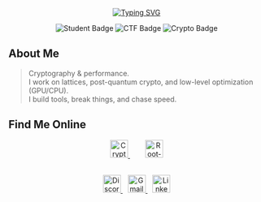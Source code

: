 <!-- Banner / aesthetic header -->
<p align="center">
  <!--<img src="https://i.imgur.com/5Li1pya.gif" width="200px" alt="Avatar"><br><br> -->
<a href="https://git.io/typing-svg"><img src="https://readme-typing-svg.herokuapp.com?font=Fira+Code&duration=1500&center=true&vCenter=true&multiline=true&repeat=false&width=435&height=150&lines=Hi+I'm+Paul+Vi%C3%A9+aka+Garab;CTF+player+(mostly+crypto);Student+%40+T%C3%A9l%C3%A9com+Paris;Do+low-level+or+math+optimizations;Working+currently+on+lattice+crypto" alt="Typing SVG" /></a>
</p>

<p align="center">
  <img src="https://img.shields.io/badge/Student-🎓-blue?style=for-the-badge" alt="Student Badge" />
  <img src="https://img.shields.io/badge/CTF%20Player-🏴-green?style=for-the-badge" alt="CTF Badge" />
  <img src="https://img.shields.io/badge/Crypto-🔐-purple?style=for-the-badge" alt="Crypto Badge" />
</p>


## About Me
> Cryptography & performance.  
> I work on lattices, post-quantum crypto, and low-level optimization (GPU/CPU).  
> I build tools, break things, and chase speed.

## Find Me Online

<!-- CTF Platforms -->
<p align="center">
  <a href="https://cryptohack.org/user/Garab/" target="_blank" style="margin: 0 15px;">
    <img src="https://cryptohack.org/static/favicon/android-icon-192x192.png" alt="CryptoHack" height="35" />
  </a>
  <a href="https://www.root-me.org/Garab" target="_blank" style="margin: 0 15px;">
    <img src="https://pbs.twimg.com/profile_images/925763062837252096/43MyHYBN_400x400.jpg" alt="Root‑Me" height="35" />
  </a>
</p>

<br>

<!-- Contact & Social -->
<div align="center">
  <a href="https://discordapp.com/users/.garab." target="_blank" style="margin: 0 5px;">
    <img src="https://img.shields.io/static/v1?message=Discord&logo=discord&color=7289DA&style=for-the-badge" alt="Discord" height="35" />
  </a>
  <a href="mailto:garabpro@gmail.com" target="_blank" style="margin: 0 5px;">
    <img src="https://img.shields.io/static/v1?message=Gmail&logo=gmail&color=D14836&style=for-the-badge" alt="Gmail" height="35" />
  </a>
  <a href="https://www.linkedin.com/in/paul-vie/" target="_blank" style="margin: 0 5px;">
    <img src="https://img.shields.io/static/v1?message=LinkedIn&logo=linkedin&color=0077B5&style=for-the-badge" alt="LinkedIn" height="35" />
  </a>
</div>

<!--

## Tech Stack

<div align="center">
  <table align="center" cellspacing="20" cellpadding="10">
    <tr valign="middle">
      <td>
        <table cellspacing="15" cellpadding="5">
          <tr>
            <td><img src="https://cdn.jsdelivr.net/gh/devicons/devicon/icons/python/python-original.svg" height="40" alt="Python"/></td>
            <td><img src="https://cdn.jsdelivr.net/gh/devicons/devicon/icons/c/c-original.svg" height="40" alt="C"/></td>
          </tr>
          <tr>
            <td><img src="https://upload.wikimedia.org/wikipedia/commons/thumb/1/18/ISO_C%2B%2B_Logo.svg/1822px-ISO_C%2B%2B_Logo.svg.png" height="40" alt="C++"/></td>
            <td><img src="https://cdn.jsdelivr.net/gh/devicons/devicon/icons/ocaml/ocaml-original.svg" height="40" alt="OCaml"/></td>
          </tr>
          <tr>
            <td><img src="https://cdn.jsdelivr.net/gh/devicons/devicon/icons/java/java-original.svg" height="40" alt="Java"/></td>
            <td><img src="https://cdn.jsdelivr.net/gh/devicons/devicon/icons/go/go-original.svg" height="40" alt="Go"/></td>
          </tr>
          <tr>
            <td><img src="https://www.rust-lang.org/logos/rust-logo-512x512.png" height="40" alt="Rust"/></td>
            <td><img src="https://cdn.jsdelivr.net/gh/devicons/devicon/icons/numpy/numpy-original.svg" height="40" alt="NumPy"/></td>
          </tr>
          <tr>
            <td><img src="https://avatars.githubusercontent.com/u/23187665?s=280&v=4" height="40" alt="CuPy"/></td>
            <td><img src="https://www.svgrepo.com/download/373541/cuda.svg" height="40" alt="CUDA"/></td>
          </tr>
        </table>
      </td>
      <td>
        <img src="https://github-readme-stats.vercel.app/api/top-langs/?username=plvie&exclude_repo=plvie.github.io&layout=donut-vertical&theme=tokyonight" alt="Top programming languages" width="240" />
      </td>
    </tr>
  </table>
</div> 

-->
